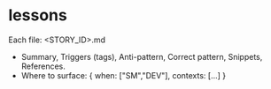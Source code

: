 # lessons

Each file: <STORY_ID>.md
- Summary, Triggers (tags), Anti-pattern, Correct pattern, Snippets, References.
- Where to surface: { when: ["SM","DEV"], contexts: [...] }